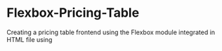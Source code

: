 # Flexbox-Pricing-Table
Creating a pricing table frontend using the Flexbox module integrated in HTML file using <style> tag which is adaptable to different screen sizes (PCs, phones etc)
